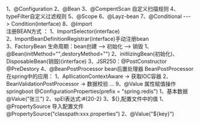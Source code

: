 1、@Configuration
2、@Bean
3、@CompentScan 自定义扫描规则
4、typeFilter自定义过滤规则
5、@Scope
6、@Layz-bean
7、@Conditional    ---> Condition(interface)
8、@Import  
	注册BEAN方式 ：
	1、ImportSelector(interface)   
	2、ImportBeanDefinitionRegistrar(interface)手动注册bean  
	3、FactoryBean
	生命周期：bean创建  --> 初始化 -->  销毁
	1、@Bean(initMethod="",destoryMethod="")
	2、initlizingBean(初始化)、DisposableBean(销毁)(interface)
	3、JSR250：@PostConstructor @PreDestory
	4、@BeanPostProcessor bean后置处理器
		BeanPostProcessor在spring中的应用：
		1、ApllicationContextAware  -> 获取IOC容器
		2、BeanValidationPostProcessor	-> 数据校验
		...
9、@Value  属性赋值操作    springboot  @ConfigurationProperties(prefix = "spring.redis")
	1、基本数据 @Value("张三")
	2、spEl表达式:#{20-2}
	3、${},配置文件中的值
		1、@PropertySource 导入配置文件 @PropertySource("classpath:xxx.properties")
		2、@Value("${key}")